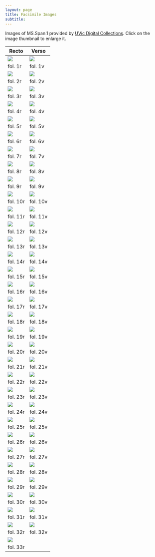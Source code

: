 ```yaml
---
layout: page
title: Facsimile Images
subtitle:
---
```


Images of MS.Span.1 provided by <a href="http://contentdm.library.uvic.ca/cdm/compoundobject/collection/collection15/id/2403">UVic Digital Collections</a>. Click on the image thumbnail to enlarge it.
<br>

Recto | Verso
--------- | ---------
[<img src="http://contentdm.library.uvic.ca/utils/getthumbnail/collection/collection15/id/2333">](https://drive.google.com/open?id=1AyAZ4tTgiIo96yOIW20ZkFN-EdVe4Nf7) | [<img src="http://contentdm.library.uvic.ca/utils/getthumbnail/collection/collection15/id/2336">](https://drive.google.com/open?id=1XXMULzu6p2ZE31HhR_fynwR3yxfv8GzD)
fol. 1r | fol. 1v
[<img src="http://contentdm.library.uvic.ca/utils/getthumbnail/collection/collection15/id/2337">](https://drive.google.com/open?id=1tjkD0sMg8HX1vSG79PTCSH99gskcPAQL) | [<img src="http://contentdm.library.uvic.ca/utils/getthumbnail/collection/collection15/id/2338">](https://drive.google.com/open?id=1qLPlNc_vYTjJIGGTp_3sblnQhx_sBzmt)
fol. 2r | fol. 2v
[<img src="http://contentdm.library.uvic.ca/utils/getthumbnail/collection/collection15/id/2339">](https://drive.google.com/open?id=1NFrf2ATgNzO2XZGQYh8jIN9F3KBMliRI) | [<img src="http://contentdm.library.uvic.ca/utils/getthumbnail/collection/collection15/id/2340">](https://drive.google.com/open?id=1ft2TPFdqwhLIR5qCVQMi7ezb1n9YQI2r)
fol. 3r | fol. 3v
[<img src="http://contentdm.library.uvic.ca/utils/getthumbnail/collection/collection15/id/2341">](https://drive.google.com/open?id=1YRXCZVlcilg5CKul4jfLtwRTyzfACvi1) | [<img src="http://contentdm.library.uvic.ca/utils/getthumbnail/collection/collection15/id/2342">](https://drive.google.com/open?id=1S3jafRHa7ISAMHrbgVmo8TFrtztA4ST-)
fol. 4r | fol. 4v
[<img src="http://contentdm.library.uvic.ca/utils/getthumbnail/collection/collection15/id/2343">](https://drive.google.com/open?id=1sff4pQ8MCnWWi89eMFkG1V3aDWH5Un52) | [<img src="http://contentdm.library.uvic.ca/utils/getthumbnail/collection/collection15/id/2344">](https://drive.google.com/open?id=16U9hiUsmX7vfHz3ALCYd9TZhbRaCgnGG)
fol. 5r | fol. 5v
[<img src="http://contentdm.library.uvic.ca/utils/getthumbnail/collection/collection15/id/2345">](https://drive.google.com/open?id=1Mt8RtGs0BEiFHCO_CdajJ-6BjFCsf9wy) | [<img src="http://contentdm.library.uvic.ca/utils/getthumbnail/collection/collection15/id/2346">](https://drive.google.com/open?id=16Jv7miWtqpWuYD8uMLTo80TQpsLu7ttn)
fol. 6r | fol. 6v
[<img src="http://contentdm.library.uvic.ca/utils/getthumbnail/collection/collection15/id/2347">](https://drive.google.com/open?id=190fdvWaejex-_yhLo27PUCX_sVxy9B73) | <img src="http://contentdm.library.uvic.ca/utils/getthumbnail/collection/collection15/id/2348">
fol. 7r | fol. 7v
<img src="http://contentdm.library.uvic.ca/utils/getthumbnail/collection/collection15/id/2349"> | <img src="http://contentdm.library.uvic.ca/utils/getthumbnail/collection/collection15/id/2350">
fol. 8r | fol. 8v
<img src="http://contentdm.library.uvic.ca/utils/getthumbnail/collection/collection15/id/2351"> | <img src="http://contentdm.library.uvic.ca/utils/getthumbnail/collection/collection15/id/2352">
fol. 9r | fol. 9v
<img src="http://contentdm.library.uvic.ca/utils/getthumbnail/collection/collection15/id/2353"> | <img src="http://contentdm.library.uvic.ca/utils/getthumbnail/collection/collection15/id/2354">
fol. 10r | fol. 10v
<img src="http://contentdm.library.uvic.ca/utils/getthumbnail/collection/collection15/id/2355"> | <img src="http://contentdm.library.uvic.ca/utils/getthumbnail/collection/collection15/id/2356">
fol. 11r | fol. 11v
<img src="http://contentdm.library.uvic.ca/utils/getthumbnail/collection/collection15/id/2357"> | <img src="http://contentdm.library.uvic.ca/utils/getthumbnail/collection/collection15/id/2358">
fol. 12r | fol. 12v
<img src="http://contentdm.library.uvic.ca/utils/getthumbnail/collection/collection15/id/2359"> | <img src="http://contentdm.library.uvic.ca/utils/getthumbnail/collection/collection15/id/2360">
fol. 13r | fol. 13v
<img src="http://contentdm.library.uvic.ca/utils/getthumbnail/collection/collection15/id/2361"> | <img src="http://contentdm.library.uvic.ca/utils/getthumbnail/collection/collection15/id/2362">
fol. 14r | fol. 14v
<img src="http://contentdm.library.uvic.ca/utils/getthumbnail/collection/collection15/id/2363"> | <img src="http://contentdm.library.uvic.ca/utils/getthumbnail/collection/collection15/id/2364">
fol. 15r | fol. 15v
<img src="http://contentdm.library.uvic.ca/utils/getthumbnail/collection/collection15/id/2365"> | <img src="http://contentdm.library.uvic.ca/utils/getthumbnail/collection/collection15/id/2366">
fol. 16r | fol. 16v
<img src="http://contentdm.library.uvic.ca/utils/getthumbnail/collection/collection15/id/2367"> | <img src="http://contentdm.library.uvic.ca/utils/getthumbnail/collection/collection15/id/2368">
fol. 17r | fol. 17v
<img src="http://contentdm.library.uvic.ca/utils/getthumbnail/collection/collection15/id/2369"> | <img src="http://contentdm.library.uvic.ca/utils/getthumbnail/collection/collection15/id/2370">
fol. 18r | fol. 18v
<img src="http://contentdm.library.uvic.ca/utils/getthumbnail/collection/collection15/id/2371"> | <img src="http://contentdm.library.uvic.ca/utils/getthumbnail/collection/collection15/id/2372">
fol. 19r | fol. 19v
<img src="http://contentdm.library.uvic.ca/utils/getthumbnail/collection/collection15/id/2373"> | <img src="http://contentdm.library.uvic.ca/utils/getthumbnail/collection/collection15/id/2374">
fol. 20r | fol. 20v
<img src="http://contentdm.library.uvic.ca/utils/getthumbnail/collection/collection15/id/2375"> | <img src="http://contentdm.library.uvic.ca/utils/getthumbnail/collection/collection15/id/2376">
fol. 21r | fol. 21v
<img src="http://contentdm.library.uvic.ca/utils/getthumbnail/collection/collection15/id/2377"> | <img src="http://contentdm.library.uvic.ca/utils/getthumbnail/collection/collection15/id/2378">
fol. 22r | fol. 22v
<img src="http://contentdm.library.uvic.ca/utils/getthumbnail/collection/collection15/id/2379"> | <img src="http://contentdm.library.uvic.ca/utils/getthumbnail/collection/collection15/id/2380">
fol. 23r | fol. 23v
<img src="http://contentdm.library.uvic.ca/utils/getthumbnail/collection/collection15/id/2381"> | <img src="http://contentdm.library.uvic.ca/utils/getthumbnail/collection/collection15/id/2382">
fol. 24r | fol. 24v
<img src="http://contentdm.library.uvic.ca/utils/getthumbnail/collection/collection15/id/2383"> | <img src="http://contentdm.library.uvic.ca/utils/getthumbnail/collection/collection15/id/2384">
fol. 25r | fol. 25v
<img src="http://contentdm.library.uvic.ca/utils/getthumbnail/collection/collection15/id/2385"> | <img src="http://contentdm.library.uvic.ca/utils/getthumbnail/collection/collection15/id/2386">
fol. 26r | fol. 26v
<img src="http://contentdm.library.uvic.ca/utils/getthumbnail/collection/collection15/id/2387"> | <img src="http://contentdm.library.uvic.ca/utils/getthumbnail/collection/collection15/id/2388">
fol. 27r | fol. 27v
<img src="http://contentdm.library.uvic.ca/utils/getthumbnail/collection/collection15/id/2389"> | <img src="http://contentdm.library.uvic.ca/utils/getthumbnail/collection/collection15/id/2390">
fol. 28r | fol. 28v
<img src="http://contentdm.library.uvic.ca/utils/getthumbnail/collection/collection15/id/2391"> | <img src="http://contentdm.library.uvic.ca/utils/getthumbnail/collection/collection15/id/2392">
fol. 29r | fol. 29v
<img src="http://contentdm.library.uvic.ca/utils/getthumbnail/collection/collection15/id/2393"> | <img src="http://contentdm.library.uvic.ca/utils/getthumbnail/collection/collection15/id/2394">
fol. 30r | fol. 30v
<img src="http://contentdm.library.uvic.ca/utils/getthumbnail/collection/collection15/id/2395"> | <img src="http://contentdm.library.uvic.ca/utils/getthumbnail/collection/collection15/id/2396">
fol. 31r | fol. 31v
<img src="http://contentdm.library.uvic.ca/utils/getthumbnail/collection/collection15/id/2397"> | <img src="http://contentdm.library.uvic.ca/utils/getthumbnail/collection/collection15/id/2398">
fol. 32r | fol. 32v
<img src="http://contentdm.library.uvic.ca/utils/getthumbnail/collection/collection15/id/2399"> |   
fol. 33r |  
